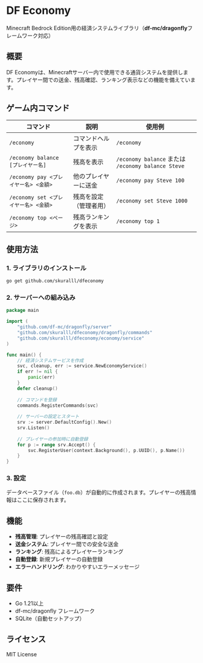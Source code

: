 # DF Economy

Minecraft Bedrock Edition用の経済システムライブラリ（**df-mc/dragonfly**フレームワーク対応）

## 概要

DF Economyは、Minecraftサーバー内で使用できる通貨システムを提供します。プレイヤー間での送金、残高確認、ランキング表示などの機能を備えています。

## ゲーム内コマンド

| コマンド | 説明 | 使用例 |
| --- | --- | --- |
| `/economy` | コマンドヘルプを表示 | `/economy` |
| `/economy balance [プレイヤー名]` | 残高を表示 | `/economy balance` または `/economy balance Steve` |
| `/economy pay <プレイヤー名> <金額>` | 他のプレイヤーに送金 | `/economy pay Steve 100` |
| `/economy set <プレイヤー名> <金額>` | 残高を設定（管理者用） | `/economy set Steve 1000` |
| `/economy top <ページ>` | 残高ランキングを表示 | `/economy top 1` |

## 使用方法

### 1. ライブラリのインストール

```bash
go get github.com/skuralll/dfeconomy
```

### 2. サーバーへの組み込み

```go
package main

import (
    "github.com/df-mc/dragonfly/server"
    "github.com/skuralll/dfeconomy/dragonfly/commands"
    "github.com/skuralll/dfeconomy/economy/service"
)

func main() {
    // 経済システムサービスを作成
    svc, cleanup, err := service.NewEconomyService()
    if err != nil {
        panic(err)
    }
    defer cleanup()
    
    // コマンドを登録
    commands.RegisterCommands(svc)
    
    // サーバーの設定とスタート
    srv := server.DefaultConfig().New()
    srv.Listen()
    
    // プレイヤーの参加時に自動登録
    for p := range srv.Accept() {
        svc.RegisterUser(context.Background(), p.UUID(), p.Name())
    }
}
```

### 3. 設定

データベースファイル（`foo.db`）が自動的に作成されます。プレイヤーの残高情報はここに保存されます。

## 機能

- **残高管理**: プレイヤーの残高確認と設定
- **送金システム**: プレイヤー間での安全な送金
- **ランキング**: 残高によるプレイヤーランキング
- **自動登録**: 新規プレイヤーの自動登録
- **エラーハンドリング**: わかりやすいエラーメッセージ

## 要件

- Go 1.21以上
- df-mc/dragonfly フレームワーク
- SQLite（自動セットアップ）

## ライセンス

MIT License